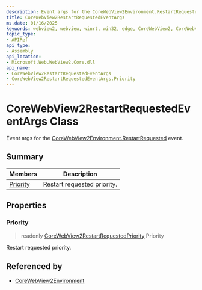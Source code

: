 ```yaml
---
description: Event args for the CoreWebView2Environment.RestartRequested event.
title: CoreWebView2RestartRequestedEventArgs
ms.date: 01/16/2025
keywords: webview2, webview, winrt, win32, edge, CoreWebView2, CoreWebView2Controller, browser control, edge html, CoreWebView2RestartRequestedEventArgs
topic_type:
- APIRef
api_type:
- Assembly
api_location:
- Microsoft.Web.WebView2.Core.dll
api_name:
- CoreWebView2RestartRequestedEventArgs
- CoreWebView2RestartRequestedEventArgs.Priority
---
```


# CoreWebView2RestartRequestedEventArgs Class



Event args for the [CoreWebView2Environment.RestartRequested](corewebview2environment.md#restartrequested) event.

## Summary

Members|Description
--|--
[Priority](#priority) | Restart requested priority.

## Properties

### Priority

> readonly  [CoreWebView2RestartRequestedPriority](corewebview2restartrequestedpriority.md) Priority

Restart requested priority.






## Referenced by

- [CoreWebView2Environment](corewebview2environment.md)
